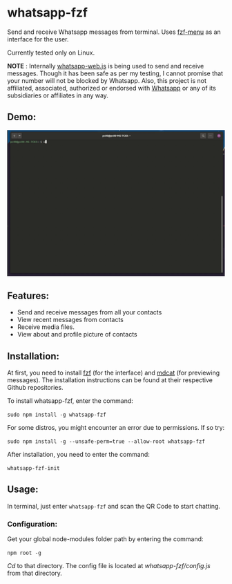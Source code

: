 # whatsapp-fzf
Send and receive Whatsapp messages from terminal. Uses [fzf-menu](https://github.com/junegunn/fzf) as an interface for the user.

Currently tested only on Linux.

**NOTE** : Internally [whatsapp-web.js](https://www.npmjs.com/package/whatsapp-web.js) is being used to send and receive messages. Though it has been safe as per my testing, I cannot promise that your number will not be blocked by Whatsapp. Also, this project is not affiliated, associated, authorized or endorsed with [Whatsapp](https://whatsapp.com) or any of its subsidiaries or affiliates in any way.

## Demo:

![Demo](./t1_adjust.gif)

## Features:
- Send and receive messages from all your contacts
- View recent messages from contacts
- Receive media files.
- View about and profile picture of contacts

## Installation:
At first, you need to install [fzf](https://github.com/junegunn/fzf) (for the interface) and [mdcat](https://github.com/lunaryorn/mdcat) (for previewing messages). The installation instructions can be found at their respective Github repositories.

To install whatsapp-fzf, enter the command:

`sudo npm install -g whatsapp-fzf`

For some distros, you might encounter an error due to permissions. If so try:

`sudo npm install -g --unsafe-perm=true --allow-root whatsapp-fzf`

After installation, you need to enter the command:

`whatsapp-fzf-init`

## Usage:
In terminal, just enter `whatsapp-fzf` and scan the QR Code to start chatting.

### Configuration:
Get your global node-modules folder path by entering the command:

`npm root -g`

*Cd* to that directory. The config file is located at *whatsapp-fzf/config.js* from that directory. 

